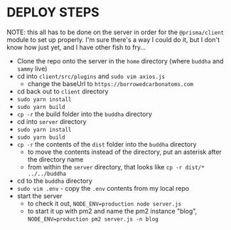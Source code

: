 # DEPLOY STEPS

NOTE: this all has to be done on the server in order for the `@prisma/client` module to set up properly.
I'm sure there's a way I could do it, but I don't know how just yet, and I have other fish to fry...


- Clone the repo onto the server in the `home` directory (where `buddha` and `sammy` live)
- cd into `client/src/plugins` and `sudo vim axios.js`
  - change the baseUrl to `https://borrowedcarbonatoms.com`
- cd back out to `client` directory
- `sudo yarn install`
- `sudo yarn build`
- `cp -r` the build folder into the `buddha` directory
- cd into `server` directory
- `sudo yarn install`
- `sudo yarn build`
- `cp -r` the contents of the `dist` folder into the `buddha` directory
  - to move the contents instead of the directory, put an asterisk after the directory name
  - from within the `server` directory, that looks like `cp -r dist/* ../../buddha`
- cd to the `buddha` directory
- `sudo vim .env` - copy the `.env` contents from my local repo
- start the server
  - to check it out, `NODE_ENV=production node server.js`
  - to start it up with pm2 and name the pm2 instance "blog", `NODE_ENV=production pm2 server.js -n blog`
